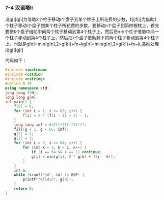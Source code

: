  ### 7-4  **汉诺塔II** 

设g[i]g[i]为借助2个柱子移动i个盘子到某个柱子上所花费的步数，f[i]f[i]为借助1个柱子移动i个盘子到某个柱子所花费的步数，要移动n个盘子到第四根柱上，首先要把k个盘子借助中间两个柱子移动到第4个柱子上，然后把n-k个柱子借助中间一个柱子移动到第4个柱子上，然后把k个盘子借助剩下的两个柱子移动到第4个柱子上，也就是g[n]=min(g[n],2×g[k])+f[n−k](k=1...n−1)g[n]=min(g[n],2×g[k])+f[n−k](k=1...n−1),递推处理出g[i]g[i]

代码如下：

```c++
#include <iostream>
#include <cstdio>
#include <cstring>
#define N 70
using namespace std;
long long f[N];
long long g[N];
int main() {
    f[0] = 0;
    for (int i = 1; i <= 63; i++) {
        f[i] = 2 * (f[i - 1] + 1) - 1;
    }
    long long inf = 0x7fffffffffffff;
    fill(g + 1, g + 66, inf);
    g[1] = 1;
    g[2] = 3;
    for (int i = 3; i <= 64; i++) {
        for (int k = 1; k < i; k++) {
            if (i == 64 && k == 1) continue;
            g[i] = min(g[i], 2 * g[k] + f[i - k]);
        }
    }
    int n;
    while (scanf("%d", &n) != EOF) {
        printf("%lld\n", g[n]);
    }
    return 0;
}
```




